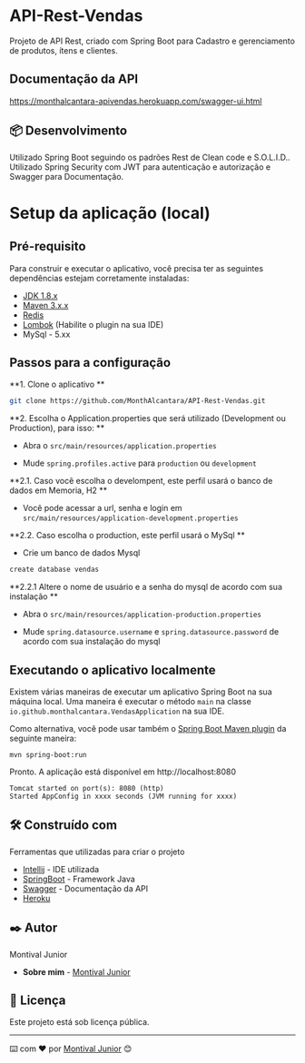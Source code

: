 # API-Rest-Vendas 

Projeto de API Rest, criado com Spring Boot para Cadastro e gerenciamento de produtos, ítens e clientes.

## Documentação da API
https://monthalcantara-apivendas.herokuapp.com/swagger-ui.html

## 📦 Desenvolvimento

Utilizado Spring Boot seguindo os padrões Rest de Clean code e S.O.L.I.D.. Utilizado Spring Security com JWT para autenticação e autorização e Swagger para Documentação.  

# Setup da aplicação (local)

## Pré-requisito

Para construir e executar o aplicativo, você precisa ter as seguintes dependências estejam corretamente instaladas:

- [JDK 1.8.x](http://www.oracle.com/technetwork/java/javase/downloads/jdk8-downloads-2133151.html)
- [Maven 3.x.x](https://maven.apache.org)
- [Redis](https://redis.io/download)
- [Lombok](https://projectlombok.org/download) (Habilite o plugin na sua IDE)
- MySql - 5.xx

## Passos para a configuração 

**1. Clone o aplicativo **

```bash
git clone https://github.com/MonthAlcantara/API-Rest-Vendas.git
```

**2. Escolha o Application.properties que será utilizado (Development ou Production), para isso: **

+ Abra o `src/main/resources/application.properties`

+ Mude `spring.profiles.active` para `production` ou `development`


**2.1. Caso você escolha o develompent, este perfil usará o banco de dados em Memoria, H2 **

+ Você pode acessar a url, senha e login em `src/main/resources/application-development.properties` 


**2.2. Caso escolha o production, este perfil usará o MySql **

+ Crie um banco de dados Mysql 
```bash
create database vendas
```

**2.2.1 Altere o nome de usuário e a senha do mysql de acordo com sua instalação **

+ Abra o `src/main/resources/application-production.properties`

+ Mude `spring.datasource.username` e `spring.datasource.password` de acordo com sua instalação do mysql 


## Executando o aplicativo localmente

Existem várias maneiras de executar um aplicativo Spring Boot na sua máquina local. Uma maneira é executar o método `main` na classe `io.github.monthalcantara.VendasApplication` na sua IDE.

Como alternativa, você pode usar também o [Spring Boot Maven plugin](https://docs.spring.io/spring-boot/docs/current/reference/html/build-tool-plugins-maven-plugin.html) da seguinte maneira:

```shell
mvn spring-boot:run
```
Pronto. A aplicação está disponível em http://localhost:8080
```
Tomcat started on port(s): 8080 (http)
Started AppConfig in xxxx seconds (JVM running for xxxx)
```
## 🛠️ Construído com

Ferramentas que utilizadas para criar o projeto

* [Intellij](https://www.jetbrains.com/pt-br/idea/) - IDE utilizada
* [SpringBoot](https://spring.io/projects/spring-boot) - Framework Java
* [Swagger](https://swagger.io/) - Documentação da API
* [Heroku](https://dashboard.heroku.com/) 

## ✒️ Autor

Montival Junior

* **Sobre mim** -  [Montival Junior](https://monthalcantara.github.io/)


## 📄 Licença

Este projeto está sob licença pública.



---
⌨️ com ❤️ por [Montival Junior](/https://github.com/MonthAlcantara) 😊


